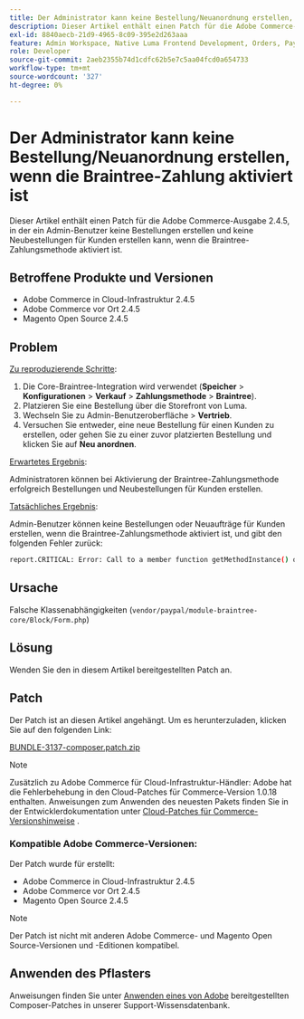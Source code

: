 ```yaml
---
title: Der Administrator kann keine Bestellung/Neuanordnung erstellen, wenn die Braintree-Zahlung aktiviert ist
description: Dieser Artikel enthält einen Patch für die Adobe Commerce-Ausgabe 2.4.5, in der ein Admin-Benutzer keine Bestellungen erstellen und keine Neubestellungen für Kunden erstellen kann, wenn die Braintree-Zahlungsmethode aktiviert ist.
exl-id: 8840aecb-21d9-4965-8c09-395e2d263aaa
feature: Admin Workspace, Native Luma Frontend Development, Orders, Payments
role: Developer
source-git-commit: 2aeb2355b74d1cdfc62b5e7c5aa04fcd0a654733
workflow-type: tm+mt
source-wordcount: '327'
ht-degree: 0%

---
```


# Der Administrator kann keine Bestellung/Neuanordnung erstellen, wenn die Braintree-Zahlung aktiviert ist

Dieser Artikel enthält einen Patch für die Adobe Commerce-Ausgabe 2.4.5, in der ein Admin-Benutzer keine Bestellungen erstellen und keine Neubestellungen für Kunden erstellen kann, wenn die Braintree-Zahlungsmethode aktiviert ist.

## Betroffene Produkte und Versionen

* Adobe Commerce in Cloud-Infrastruktur 2.4.5
* Adobe Commerce vor Ort 2.4.5
* Magento Open Source 2.4.5

## Problem

<u>Zu reproduzierende Schritte</u>:

1. Die Core-Braintree-Integration wird verwendet (**Speicher** > **Konfigurationen** > **Verkauf** > **Zahlungsmethode** > **Braintree**).
1. Platzieren Sie eine Bestellung über die Storefront von Luma.
1. Wechseln Sie zu Admin-Benutzeroberfläche > **Vertrieb**.
1. Versuchen Sie entweder, eine neue Bestellung für einen Kunden zu erstellen, oder gehen Sie zu einer zuvor platzierten Bestellung und klicken Sie auf **Neu anordnen**.

<u>Erwartetes Ergebnis</u>:

Administratoren können bei Aktivierung der Braintree-Zahlungsmethode erfolgreich Bestellungen und Neubestellungen für Kunden erstellen.

<u>Tatsächliches Ergebnis</u>:

Admin-Benutzer können keine Bestellungen oder Neuaufträge für Kunden erstellen, wenn die Braintree-Zahlungsmethode aktiviert ist, und gibt den folgenden Fehler zurück:

```bash
report.CRITICAL: Error: Call to a member function getMethodInstance() on null in /app/vendor/paypal/module-braintree-core/Block/Form.php:174
```

## Ursache

Falsche Klassenabhängigkeiten (`vendor/paypal/module-braintree-core/Block/Form.php`)

## Lösung

Wenden Sie den in diesem Artikel bereitgestellten Patch an.

## Patch

Der Patch ist an diesen Artikel angehängt. Um es herunterzuladen, klicken Sie auf den folgenden Link:

[BUNDLE-3137-composer.patch.zip](assets/BUNDLE-3137-composer.patch.zip)

>[!NOTE]
>
>Zusätzlich zu Adobe Commerce für Cloud-Infrastruktur-Händler: Adobe hat die Fehlerbehebung in den Cloud-Patches für Commerce-Version 1.0.18 enthalten. Anweisungen zum Anwenden des neuesten Pakets finden Sie in der Entwicklerdokumentation unter [Cloud-Patches für Commerce-Versionshinweise](https://experienceleague.adobe.com/en/docs/commerce-cloud-service/user-guide/release-notes/cloud-patches) .

### Kompatible Adobe Commerce-Versionen:

Der Patch wurde für erstellt:

* Adobe Commerce in Cloud-Infrastruktur 2.4.5
* Adobe Commerce vor Ort 2.4.5
* Magento Open Source 2.4.5

>[!NOTE]
>
>Der Patch ist nicht mit anderen Adobe Commerce- und Magento Open Source-Versionen und -Editionen kompatibel.

## Anwenden des Pflasters

Anweisungen finden Sie unter [Anwenden eines von Adobe](/help/how-to/general/how-to-apply-a-composer-patch-provided-by-magento.md) bereitgestellten Composer-Patches in unserer Support-Wissensdatenbank.

